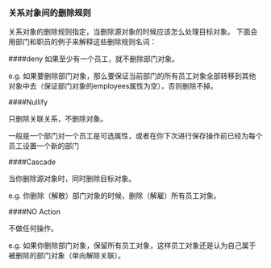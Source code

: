 ### 关系对象间的删除规则
关系对象的删除规则指定，当删除源对象的时候应该怎么处理目标对象。
下面会用部门和职员的例子来解释这些删除规则名词：

####deny
如果至少有一个员工，就不删除部门对象。

e.g. 如果要删除部门对象，那么要保证当前部门的所有员工对象全部转移到其他对象中去（保证部门对象的employees属性为空），否则删除不掉。

####Nullify

只删除关联关系，不删除对象。

一般是一个部门对一个员工是可选属性，或者在你下次进行保存操作前已经为每个员工设置一个新的部门

####Cascade

当你删除源对象时，同时删除目标对象。

e.g. 你删除（解散）部门对象的时候，删除（解雇）所有员工对象。

####NO Action

不做任何操作。

e.g. 如果你删除部门对象，保留所有员工对象，这样员工对象还是认为自己属于被删除的部门对象（单向解除关联）。

